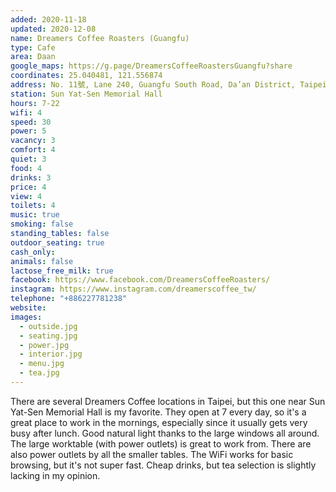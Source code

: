 ```yaml
---
added: 2020-11-18
updated: 2020-12-08
name: Dreamers Coffee Roasters (Guangfu)
type: Cafe
area: Daan
google_maps: https://g.page/DreamersCoffeeRoastersGuangfu?share
coordinates: 25.040481, 121.556874
address: No. 11號, Lane 240, Guangfu South Road, Da’an District, Taipei City, Taiwan 106
station: Sun Yat-Sen Memorial Hall
hours: 7-22
wifi: 4
speed: 30
power: 5
vacancy: 3
comfort: 4
quiet: 3
food: 4
drinks: 3
price: 4
view: 4
toilets: 4
music: true
smoking: false
standing_tables: false
outdoor_seating: true
cash_only: 
animals: false
lactose_free_milk: true
facebook: https://www.facebook.com/DreamersCoffeeRoasters/
instagram: https://www.instagram.com/dreamerscoffee_tw/
telephone: "+886227781238"
website: 
images:
  - outside.jpg
  - seating.jpg
  - power.jpg
  - interior.jpg
  - menu.jpg
  - tea.jpg
---
```


There are several Dreamers Coffee locations in Taipei, but this one near Sun Yat-Sen Memorial Hall is my favorite. They open at 7 every day, so it's a great place to work in the mornings, especially since it usually gets very busy after lunch. Good natural light thanks to the large windows all around. The large worktable (with power outlets) is great to work from. There are also power outlets by all the smaller tables. The WiFi works for basic browsing, but it's not super fast. Cheap drinks, but tea selection is slightly lacking in my opinion.
